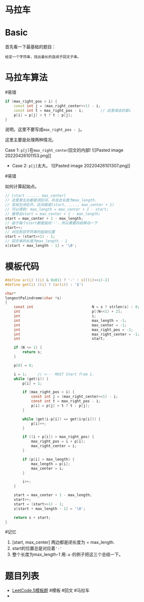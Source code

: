 # 马拉车

# Basic
首先看一下最基础的题目：
```
给定一个字符串，找出最长的连续子回文子串。
```

# 马拉车算法

#易错
```Cpp
if (max_right_pos > i) {
	const int j = (max_right_center<<1) - i;
	const int t = max_right_pos - i;        // 这里减去的是i
	p[i] = p[j] > t ? t : p[j];
}
```

说明，这里不要写成`max_right_pos - j`。

这里主要是处理两种情况。

Case 1: `p[j]`在`max_right_center`回文的内部!
![[Pasted image 20220426101153.png]]
- Case 2: `p[j]`太大。
![[Pasted image 20220426101307.png]]

#易错

如何计算起始点。

```Cpp
// [start ...... max_center]
// 这里是左右都是闭区间，并且总长度为max_length.
// 变成左闭右开，区间就是[start, ...., max_center + 1)
// 可以得到: max_length = max_center + 1 - start;
// 推导出start = max_center + 1 - max_length;
start = max_center + 1 - max_length;
// 由于每个start都是指向'-'，所以需要向前移动一下
start++;
// 对应到旧字符串的起始位置
start = (start>>1) - 1;
// 回文串的长度为max_length - 1
s[start + max_length - 1] = '\0';
```

# 模板代码
```C
#define ar(i) ((i) & 0x01) ? '-' : s[((i)>>1)-1]
#define get(i) ((i) ? (ar(i)) : '$')

char*
longestPalindrome(char *s)
{
    const int                           N = s ? strlen(s) : 0;
    int                                 p[(N<<1) + 2];
    int                                 i;
    int                                 max_length = -1;
    int                                 max_center = -1;
    int                                 max_right_pos = -1;
    int                                 max_right_center = -1;
    int                                 start;

    if (N <= 1) {
        return s;
    }

    p[0] = 0;

    i = 1;     // <--- MUST Start from 1.
    while (get(i)) {
        p[i] = 1;

        if (max_right_pos > i) {
            const int j = (max_right_center<<1) - i;
            const int t = max_right_pos - i;
            p[i] = p[j] > t ? t : p[j];
        }

        while (get(i-p[i]) == get(i+p[i])) {
            p[i]++;
        }

        if ((i + p[i]) > max_right_pos) {
            max_right_pos = i + p[i];
            max_right_center = i;
        }

        if (p[i] > max_length) {
            max_length = p[i];
            max_center = i;
        }

        i++;
    }

    start = max_center + 1 - max_length;
    start++;
    start = (start>>1) - 1;
    s[start + max_length - 1] = '\0';

    return s + start;
}
```

#记忆
1. [start, max_center] 两边都是闭长度为 = max_length.
2. start的位置总是对应着`'-'`
3. 整个长度为max_length-1
用`-a-`的例子把这三个总结一下。

# 题目列表
- [LeetCode.5模板题](https://leetcode-cn.com/problems/longest-palindromic-substring/)  #模板  #回文 #马拉车
- 
